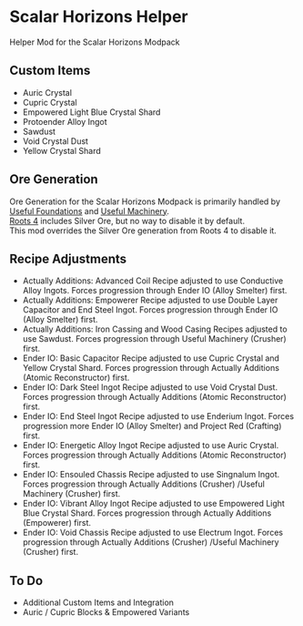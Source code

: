# Scalar Horizons Helper
Helper Mod for the Scalar Horizons Modpack

## Custom Items
- Auric Crystal
- Cupric Crystal
- Empowered Light Blue Crystal Shard
- Protoender Alloy Ingot
- Sawdust
- Void Crystal Dust
- Yellow Crystal Shard

## Ore Generation
Ore Generation for the Scalar Horizons Modpack is primarily handled by 
[Useful Foundations](https://www.curseforge.com/minecraft/mc-mods/useful-foundation) and 
[Useful Machinery](https://www.curseforge.com/minecraft/mc-mods/useful-machinery).  
[Roots 4](https://www.curseforge.com/minecraft/mc-mods/roots) includes Silver Ore, but no way to disable it by default.  
This mod overrides the Silver Ore generation from Roots 4 to disable it.

## Recipe Adjustments
- Actually Additions: Advanced Coil Recipe adjusted to use Conductive Alloy Ingots. Forces progression through Ender IO (Alloy Smelter) first.
- Actually Additions: Empowerer Recipe adjusted to use Double Layer Capacitor and End Steel Ingot. Forces progression through Ender IO (Alloy Smelter) first.
- Actually Additions: Iron Cassing and Wood Casing Recipes adjusted to use Sawdust. Forces progression through Useful Machinery (Crusher) first.
- Ender IO: Basic Capacitor Recipe adjusted to use Cupric Crystal and Yellow Crystal Shard. Forces progression through Actually Additions (Atomic Reconstructor) first.
- Ender IO: Dark Steel Ingot Recipe adjusted to use Void Crystal Dust. Forces progression through Actually Additions (Atomic Reconstructor) first.
- Ender IO: End Steel Ingot Recipe adjusted to use Enderium Ingot. Forces progression more Ender IO (Alloy Smelter) and Project Red (Crafting) first.
- Ender IO: Energetic Alloy Ingot Recipe adjusted to use Auric Crystal. Forces progression through Actually Additions (Atomic Reconstructor) first.
- Ender IO: Ensouled Chassis Recipe adjusted to use Singnalum Ingot. Forces progression through Actually Additions (Crusher) /Useful Machinery (Crusher) first.
- Ender IO: Vibrant Alloy Ingot Recipe adjusted to use Empowered Light Blue Crystal Shard. Forces progression through Actually Additions (Empowerer) first.
- Ender IO: Void Chassis Recipe adjusted to use Electrum Ingot. Forces progression through Actually Additions (Crusher) /Useful Machinery (Crusher) first.

## To Do
- Additional Custom Items and Integration
- Auric / Cupric Blocks & Empowered Variants
